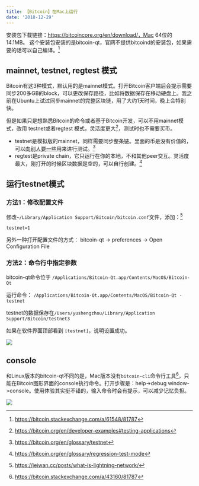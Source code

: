 ```yaml
---
title: 【Bitcoin】在Mac上运行
date: '2018-12-29'
---
```


安装包下载链接：https://bitcoincore.org/en/download/，Mac 64位的14.1MB。
这个安装包安装的是bitcoin-qt，官网不提供bitcoind的安装包，如果需要的话可以自己编译。[^1]

## mainnet, testnet, regtest 模式
Bitcoin有这3种模式，默认用的是mainnet模式。打开Bitcoin客户端后会提示需要同步200多GB的block，可以更改保存路径，比如将数据保存在移动硬盘上。我之前在Ubuntu上试过同步mainnet的完整区块链，用了大约1天时间，晚上会特别快。

但是如果只是想熟悉Bitcoin的命令或者基于Bitcoin开发，可以不用mainnet模式，改用 testnet或者regtest 模式，灵活度更大[^5]，测试时也不需要买币。
- testnet是模拟版的mainnet，同样需要同步整条链。里面的币是没有价值的，可以[向别人要一些](https://tpfaucet.appspot.com/)用来进行测试。[^4]
- regtest是private chain，它只运行在你的本地，不和其他peer交互。灵活度最大，刚打开的时候区块数据是空的，可以自行创建。[^3]

## 运行testnet模式
### 方法1：修改配置文件
修改`~/Library/Application Support/Bitcoin/bitcoin.conf`文件，添加：[^6]
```
testnet=1
```

另外一种打开配置文件的方式：
bitcoin-qt  ->  preferences  ->  Open Configuration File
 
### 方法2：命令行中指定参数
bitcoin-qt命令位于 `/Applications/Bitcoin-Qt.app/Contents/MacOS/Bitcoin-Qt`

运行命令：
`/Applications/Bitcoin-Qt.app/Contents/MacOS/Bitcoin-Qt -testnet`

testnet的数据保存在`/Users/yushengzhou/Library/Application Support/Bitcoin/testnet3`

如果在软件界面顶部看到 `[testnet]`，说明设置成功。

![](https://upload-images.jianshu.io/upload_images/3963416-6c450505ccfa6a64.png?imageMogr2/auto-orient/strip%7CimageView2/2/w/1240)

## console
和Linux版本的bitcoin-qt不同的是，Mac版本没有`bitcoin-cli`命令行工具[^2]，只能在Bitcoin图形界面的console执行命令。打开步骤是：help->debug window->console。使用体验其实挺不错的，输入命令时会有提示，可以减少记忆负担。

![](https://upload-images.jianshu.io/upload_images/3963416-d07b6965737a0c71.png?imageMogr2/auto-orient/strip%7CimageView2/2/w/1240)



[^1]: https://bitcoin.stackexchange.com/a/61548/81787
[^2]: https://bitcoin.stackexchange.com/a/43160/81787
[^3]: https://bitcoin.org/en/glossary/regression-test-mode
[^4]: https://bitcoin.org/en/glossary/testnet
[^5]: https://bitcoin.org/en/developer-examples#testing-applications
[^6]: https://jeiwan.cc/posts/what-is-lightning-network/
